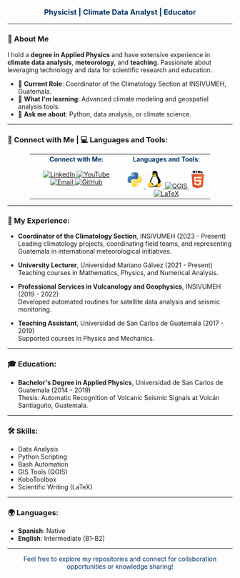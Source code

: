 <div align="center" style="color:#003366;">
  <h3>Physicist | Climate Data Analyst | Educator</h3>
</div>

---

### 🌟 About Me
I hold a **degree in Applied Physics** and have extensive experience in **climate data analysis**, **meteorology**, and **teaching**. Passionate about leveraging technology and data for scientific research and education.

- 🔭 **Current Role**: Coordinator of the Climatology Section at INSIVUMEH, Guatemala.  
- 🌱 **What I'm learning**: Advanced climate modeling and geospatial analysis tools.  
- 💬 **Ask me about**: Python, data analysis, or climate science.

---

### 🔗 Connect with Me | 💻 Languages and Tools:
<div align="center">
  <table style="width:80%; border-collapse: collapse; color:#003366;">
    <tr>
      <td align="center" valign="top">
        <b>Connect with Me:</b><br><br>
        <a href="https://linkedin.com/in/peter-argueta-a5b2a21a4/" target="_blank">
          <img src="https://raw.githubusercontent.com/rahuldkjain/github-profile-readme-generator/master/src/images/icons/Social/linked-in-alt.svg" alt="LinkedIn" height="30" width="40" />
        </a>
        <a href="https://youtube.com/@pitercios03" target="_blank">
          <img src="https://raw.githubusercontent.com/rahuldkjain/github-profile-readme-generator/master/src/images/icons/Social/youtube.svg" alt="YouTube" height="30" width="40" />
        </a>
        <a href="mailto:peterarguedo@gmail.com">
          <img src="https://cdn-icons-png.flaticon.com/512/732/732200.png" alt="Email" height="30" width="40" />
        </a>
        <a href="https://github.com/PeterArgueta" target="_blank">
          <img src="https://raw.githubusercontent.com/rahuldkjain/github-profile-readme-generator/master/src/images/icons/Social/github.svg" alt="GitHub" height="30" width="40" />
        </a>
      </td>
      <td align="center" valign="top">
        <b>Languages and Tools:</b><br><br>
        <a href="https://www.python.org" target="_blank">
          <img src="https://raw.githubusercontent.com/devicons/devicon/master/icons/python/python-original.svg" alt="Python" width="40" height="40"/>
        </a>
        <a href="https://www.linux.org/" target="_blank">
          <img src="https://raw.githubusercontent.com/devicons/devicon/master/icons/linux/linux-original.svg" alt="Linux" width="40" height="40"/>
        </a>
        <a href="https://www.qgis.org/en/site/" target="_blank">
          <img src="https://upload.wikimedia.org/wikipedia/commons/0/0d/QGIS_logo_new.svg" alt="QGIS" width="40" height="40"/>
        </a>
        <a href="https://www.w3.org/html/" target="_blank">
          <img src="https://raw.githubusercontent.com/devicons/devicon/master/icons/html5/html5-original-wordmark.svg" alt="HTML5" width="40" height="40"/>
        </a>
        <a href="https://www.latex-project.org/" target="_blank">
          <img src="https://upload.wikimedia.org/wikipedia/commons/9/92/LaTeX_logo.svg" alt="LaTeX" width="40" height="40"/>
        </a>
      </td>
    </tr>
  </table>
</div>

---

### 📂 My Experience:
- **Coordinator of the Climatology Section**, INSIVUMEH (2023 - Present)  
  Leading climatology projects, coordinating field teams, and representing Guatemala in international meteorological initiatives.

- **University Lecturer**, Universidad Mariano Gálvez (2021 - Present)  
  Teaching courses in Mathematics, Physics, and Numerical Analysis.

- **Professional Services in Vulcanology and Geophysics**, INSIVUMEH (2019 - 2022)  
  Developed automated routines for satellite data analysis and seismic monitoring.

- **Teaching Assistant**, Universidad de San Carlos de Guatemala (2017 - 2019)  
  Supported courses in Physics and Mechanics.

---

### 🎓 Education:
- **Bachelor's Degree in Applied Physics**, Universidad de San Carlos de Guatemala (2014 - 2019)  
  Thesis: Automatic Recognition of Volcanic Seismic Signals at Volcán Santiaguito, Guatemala.

---

### 🛠️ Skills:
- Data Analysis  
- Python Scripting  
- Bash Automation  
- GIS Tools (QGIS)  
- KoboToolbox  
- Scientific Writing (LaTeX)  

---

### 🌍 Languages:
- **Spanish**: Native  
- **English**: Intermediate (B1-B2)  

---

<div align="center" style="color:#003366;">
  <p>Feel free to explore my repositories and connect for collaboration opportunities or knowledge sharing!</p>
</div>
